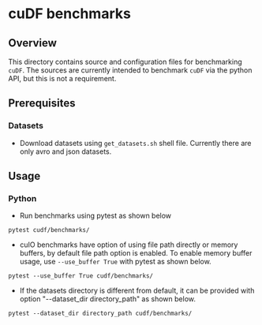 # cuDF benchmarks

## Overview

This directory contains source and configuration files for benchmarking
`cuDF`. The sources are currently intended to benchmark `cuDF` via the
python API, but this is not a requirement.

## Prerequisites
### Datasets
* Download datasets using `get_datasets.sh` shell file. Currently there are
  only avro and json datasets.

## Usage
### Python
* Run benchmarks using pytest as shown below

```
pytest cudf/benchmarks/
```
* cuIO benchmarks have option of using file path directly or memory buffers,
  by default file path option is enabled. To enable memory buffer usage, use
  `--use_buffer True` with pytest as shown below.
```
pytest --use_buffer True cudf/benchmarks/
```

* If the datasets directory is different from default, it can be
  provided with option "--dataset_dir directory_path" as shown below.
```
pytest --dataset_dir directory_path cudf/benchmarks/
```
